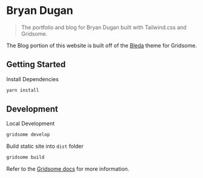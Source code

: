 # Bryan Dugan

> The portfolio and blog for Bryan Dugan built with Tailwind.css and Gridsome.

The Blog portion of this website is built off of the [Bleda](https://github.com/cossssmin/gridsome-starter-bleda) theme for Gridsome.

## Getting Started

Install Dependencies
```bash
yarn install
```

## Development

Local Development
```bash
gridsome develop
```

Build static site into `dist` folder
```bash
gridsome build
```

Refer to the [Gridsome docs](https://gridsome.org/docs) for more information.
